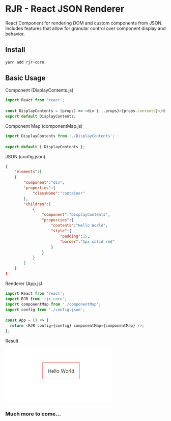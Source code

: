 # RJR - React JSON Renderer

React Component for rendering DOM and custom components from JSON. Includes features that allow for granular control over component display and behavior.

## Install

```bash
yarn add rjr-core
```

## Basic Usage

Component (DisplayContents.js)

```javascript
import React from 'react';

const DisplayContents = (props) => <div {...props}>{props.contents}</div>;
export default DisplayContents;
```

Component Map (componentMap.js)

```javascript
import DisplayContents from './DisplayContents';

export default { DisplayContents };
```

JSON (config.json)

```json
{
	"elements":[
	{
		"component":"div",
		"properties":{
			"className":"container"
		},
		"children":[
			{
				"component":"DisplayContents",
				"properties":{
					"contents":"Hello World",
					"style":{
						"padding":15,
						"border":"1px solid red"
					}
				}
			}
		]
	}
}
```

Renderer (App.js)

```javascript
import React from 'react';
import RJR from 'rjr-core';
import componentMap from './componentMap';
import config from './config.json';

const App = () => {
  return <RJR config={config} componentMap={componentMap} />;
};
```

Result

![Hello World](./helloworld.png)

### Much more to come...
